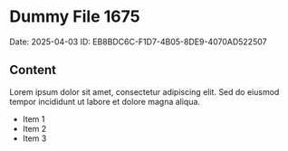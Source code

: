 # Dummy File 1675

Date: 2025-04-03
ID: EB8BDC6C-F1D7-4B05-8DE9-4070AD522507

## Content

Lorem ipsum dolor sit amet, consectetur adipiscing elit.
Sed do eiusmod tempor incididunt ut labore et dolore magna aliqua.

* Item 1
* Item 2
* Item 3
